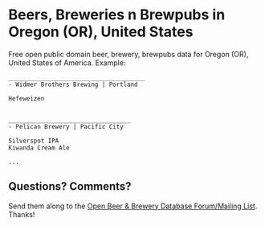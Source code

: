 # Beers, Breweries n Brewpubs in Oregon (OR), United States

Free open public domain beer, brewery, brewpubs data for Oregon (OR), United States of America. Example:


~~~
______________________________________
- Widmer Brothers Brewing | Portland

Hefeweizen


__________________________________
- Pelican Brewery | Pacific City

Silverspot IPA
Kiwanda Cream Ale

...
~~~



## Questions? Comments?

Send them along to the
[Open Beer & Brewery Database Forum/Mailing List](http://groups.google.com/group/beerdb).
Thanks!
